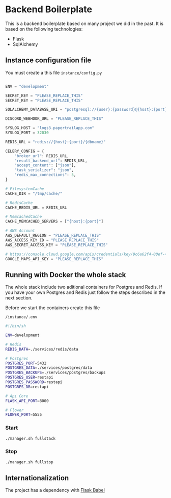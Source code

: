 # Backend Boilerplate

This is a backend boilerplate based on many project we did in the past.
It is based on the following technologies:

- Flask
- SqlAlchemy


## Instance configuration file

You must create a this file
`instance/config.py`

```python

ENV = "development"

SECRET_KEY = "PLEASE_REPLACE_THIS"
SECRET_KEY = "PLEASE_REPLACE_THIS"

SQLALCHEMY_DATABASE_URI = "postgresql://{user}:{password}@{host}:{port}/{dbnmame}"

DISCORD_WEBHOOK_URL = "PLEASE_REPLACE_THIS"

SYSLOG_HOST = "logs3.papertrailapp.com"
SYSLOG_PORT = 32030

REDIS_URL = "redis://{host}:{port}/{dbname}"

CELERY_CONFIG = {
    "broker_url": REDIS_URL,
    "result_backend_url": REDIS_URL,
    "accept_content": ["json"],
    "task_serializer": "json",
    "redis_max_connections": 5,
}

# FilesystemCache
CACHE_DIR = "/tmp/cache/"

# RedisCache
CACHE_REDIS_URL = REDIS_URL

# MemcachedCache
CACHE_MEMCACHED_SERVERS = ["{host}:{port}"]

# AWS Account
AWS_DEFAULT_REGION = "PLEASE_REPLACE_THIS"
AWS_ACCESS_KEY_ID = "PLEASE_REPLACE_THIS"
AWS_SECRET_ACCESS_KEY = "PLEASE_REPLACE_THIS"

# https://console.cloud.google.com/apis/credentials/key/9c6a62f4-00ef-4a38-b3da-70935d76dd8a?hl=es&project=arzionsrl
GOOGLE_MAPS_API_KEY = "PLEASE_REPLACE_THIS"


```
## Running with Docker the whole stack

The whole stack include two aditional containers for Postgres and Redis. If you have your own Postgres and Redis just follow the steps described in the next section.

Before we start the containers create this file

`/instance/.env`

```bash
#!/bin/sh

ENV=development

# Redis
REDIS_DATA=./services/redis/data

# Postgres
POSTGRES_PORT=5432
POSTGRES_DATA=./services/postgres/data
POSTGRES_BACKUPS=./services/postgres/backups
POSTGRES_USER=restapi
POSTGRES_PASSWORD=restapi
POSTGRES_DB=restapi

# Api Core
FLASK_API_PORT=8000

# Flower
FLOWER_PORT=5555
```

### Start

```bash
./manager.sh fullstack
```

### Stop
```bash
./manager.sh fullstop
```

## Internationalization

The project has a dependency with [Flask Babel](https://python-babel.github.io/flask-babel/)
